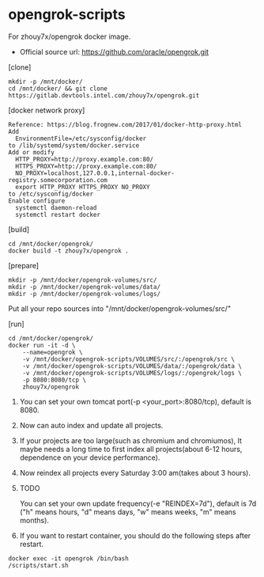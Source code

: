 # opengrok-scripts
For zhouy7x/opengrok docker image. 

* Official source url: https://github.com/oracle/opengrok.git

[clone]
```
mkdir -p /mnt/docker/
cd /mnt/docker/ && git clone https://gitlab.devtools.intel.com/zhouy7x/opengrok.git
```

[docker network proxy]
```
Reference: https://blog.frognew.com/2017/01/docker-http-proxy.html
Add
  EnvironmentFile=/etc/sysconfig/docker
to /lib/systemd/system/docker.service
Add or modify
  HTTP_PROXY=http://proxy.example.com:80/
  HTTPS_PROXY=http://proxy.example.com:80/
  NO_PROXY=localhost,127.0.0.1,internal-docker-registry.somecorporation.com
  export HTTP_PROXY HTTPS_PROXY NO_PROXY
to /etc/sysconfig/docker
Enable configure
  systemctl daemon-reload
  systemctl restart docker
```
[build]
```
cd /mnt/docker/opengrok/
docker build -t zhouy7x/opengrok .
```
[prepare]
```
mkdir -p /mnt/docker/opengrok-volumes/src/
mkdir -p /mnt/docker/opengrok-volumes/data/
mkdir -p /mnt/docker/opengrok-volumes/logs/
```
Put all your repo sources into "/mnt/docker/opengrok-volumes/src/"

[run]
```
cd /mnt/docker/opengrok/
docker run -it -d \
	--name=opengrok \
	-v /mnt/docker/opengrok-scripts/VOLUMES/src/:/opengrok/src \
	-v /mnt/docker/opengrok-scripts/VOLUMES/data/:/opengrok/data \
	-v /mnt/docker/opengrok-scripts/VOLUMES/logs/:/opengrok/logs \
	-p 8080:8080/tcp \
	zhouy7x/opengrok
```
1. You can set your own tomcat port(-p <your_port>:8080/tcp), default is 8080.
2. Now can auto index and update all projects.
3. If your projects are too large(such as chromium and chromiumos), It maybe needs
a long time to first index all projects(about 6-12 hours, dependence on your device performance).
4. Now reindex all projects every Saturday 3:00 am(takes about 3 hours).
5. TODO

    You can set your own update frequency(-e "REINDEX=7d"), default is 7d
    ("h" means hours, "d" means days, "w" means weeks, "m" means months).
6. If you want to restart container, you should do the following steps after restart.
```
docker exec -it opengrok /bin/bash
/scripts/start.sh
```